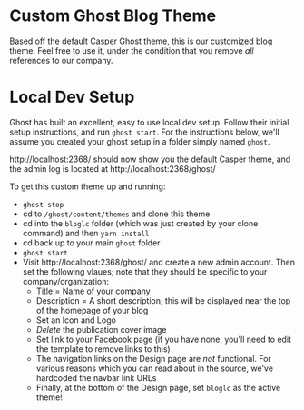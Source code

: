 # Custom Ghost Blog Theme

Based off the default Casper Ghost theme, this is our customized blog theme. Feel free to use it, under the condition that you remove *all* references to our company.

# Local Dev Setup

Ghost has built an excellent, easy to use local dev setup. Follow their initial setup instructions, and run `ghost start`. For the instructions below, we'll assume you created your ghost setup in a folder simply named `ghost`.

http://localhost:2368/ should now show you the default Casper theme, and the admin log is located at http://localhost:2368/ghost/

To get this custom theme up and running:

- `ghost stop`
- cd to `/ghost/content/themes` and clone this theme
- cd into the `bloglc` folder (which was just created by your clone command) and then `yarn install`
- cd back up to your main `ghost` folder
- `ghost start`
- Visit http://localhost:2368/ghost/ and create a new admin account. Then set the following vlaues; note that they should be specific to your company/organization:
  - Title = Name of your company
  - Description = A short description; this will be displayed near the top of the homepage of your blog
  - Set an Icon and Logo
  - *Delete* the publication cover image
  - Set link to your Facebook page (if you have none, you'll need to edit the template to remove links to this)
  - The navigation links on the Design page are *not* functional. For various reasons which you can read about in the source, we've hardcoded the navbar link URLs
  - Finally, at the bottom of the Design page, set `bloglc` as the active theme!


